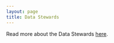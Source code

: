 ```yaml
---
layout: page
title: Data Stewards
---
```


Read more about the Data Stewards [here](https://www.tudelft.nl/en/library/current-topics/research-data-management/r/support/data-stewardship/contact/).
